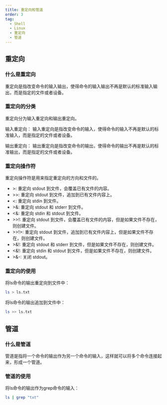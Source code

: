 ```yaml
---
title: 重定向和管道
order: 3
tag:
  - Shell
  - Linux
  - 重定向
  - 管道
---
```


## 重定向

### 什么是重定向

重定向是指改变命令的输入输出，使得命令的输入输出不再是默认的标准输入输出，而是指定的文件或者设备。

### 重定向的分类

重定向分为输入重定向和输出重定向。

输入重定向：
输入重定向是指改变命令的输入，使得命令的输入不再是默认的标准输入，而是指定的文件或者设备。

输出重定向：
输出重定向是指改变命令的输出，使得命令的输出不再是默认的标准输出，而是指定的文件或者设备。

### 重定向操作符

重定向操作符是用来指定重定向的方向和文件的。

* \>: 重定向 stdout 到文件，会覆盖已有文件的内容。
* \>\>: 重定向 stdout 到文件，追加到已有文件内容上。
* \<: 重定向 stdin 到文件。
* \>\&: 重定向 stdout 和 stderr 到文件。
* \<\&: 重定向 stdin 和 stdout 到文件。
* \>\>!: 重定向 stdout 到文件，会覆盖已有文件的内容，但是如果文件不存在，则创建文件。
* \>\>!\>: 重定向 stdout 到文件，追加到已有文件内容上，但是如果文件不存在，则创建文件。
* \>\&!: 重定向 stdout 和 stderr 到文件，但是如果文件不存在，则创建文件。
* \<\&!: 重定向 stdin 和 stdout 到文件，但是如果文件不存在，则创建文件。
* \>&-: 关闭 stdout。

### 重定向的使用

将ls命令的输出重定向到文件中：

```bash
ls > ls.txt
```

将ls命令的输出追加到文件中：

```Bash
ls >> ls.txt
```

## 管道
### 什么是管道

管道是指将一个命令的输出作为另一个命令的输入，这样就可以将多个命令连接起来，形成一个管道。

### 管道的使用

将ls命令的输出作为grep命令的输入：

```Bash
ls | grep "txt"
```

